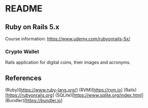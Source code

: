 # README

## Ruby on Rails 5.x
 Course information: https://www.udemy.com/rubyonrails-5x/

### Crypto Wallet
Rails application for digital coins, their images and acronyms.

## References
(Ruby)[https://www.ruby-lang.org/]
(RVM)[https://rvm.io]
(Rails)[https://rubyonrails.org]
(SQLite)[https://www.sqlite.org/index.html]
(Bundler)[https://bundler.io]
